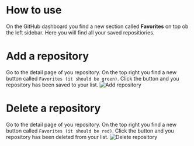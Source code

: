 # How to use
On the GitHub dashboard you find a new section called **Favorites** on top ob the left sidebar. Here you will find all your saved repositiories.

# Add a repository
Go to the detail page of you repository. On the top right you find a new button called `Favorites (it should be green)`. Click the button and you repository has been saved to your list.
![Add repository](https://emha.dev/gh-favorites/add.png)

# Delete a repository
Go to the detail page of you repository. On the top right you find a new button called `Favorites (it should be red)`. Click the button and you repository has been deleted from your list.
![Delete repository](https://emha.dev/gh-favorites/delete.png)
